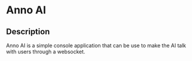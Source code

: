# Anno AI

## Description
Anno AI is a simple console application that can be use to make the AI talk with users through a websocket.
